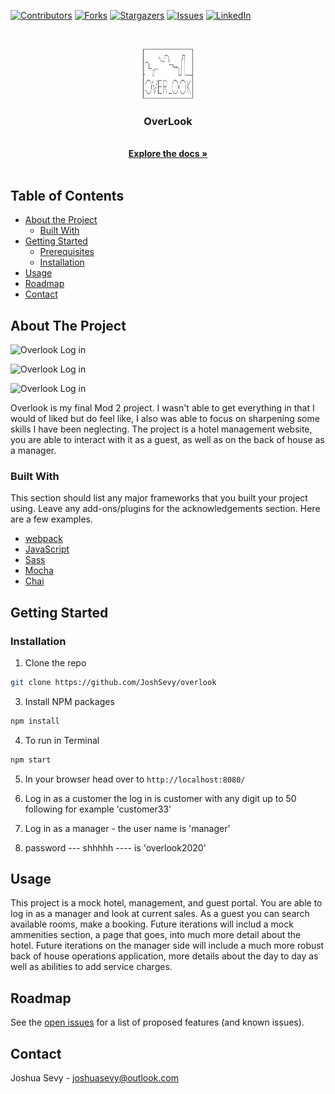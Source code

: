 [![Contributors][contributors-shield]][contributors-url]
[![Forks][forks-shield]][forks-url]
[![Stargazers][stars-shield]][stars-url]
[![Issues][issues-shield]][issues-url]
[![LinkedIn][linkedin-shield]][linkedin-url]

<br />
<p align="center">
  <a href="https://github.com/JoshSevy/overlook">
    <img src="./src/images/overlook.png" alt="Logo" width="80" height="80">
  </a>

  <h3 align="center">OverLook</h3>

  <p align="center">
    <br />
    <a href="https://github.com/JoshSevy/overlook"><strong>Explore the docs »</strong></a>
    <br />
    <br />
  </p>
</p>

## Table of Contents

* [About the Project](#about-the-project)
  * [Built With](#built-with)
* [Getting Started](#getting-started)
  * [Prerequisites](#prerequisites)
  * [Installation](#installation)
* [Usage](#usage)
* [Roadmap](#roadmap)
* [Contact](#contact)


<!-- ABOUT THE PROJECT -->
## About The Project

![Overlook Log in](https://media.giphy.com/media/RGjHjyzna7s9mMD9sc/giphy.gif)

![Overlook Log in](https://media.giphy.com/media/eMVCndubQb0JeRHX4k/giphy.gif)

![Overlook Log in](https://media.giphy.com/media/UpJzJibuf80c8f39Ii/giphy.gif)

Overlook is my final Mod 2 project. I wasn't able to get everything in that I would of liked but do feel like, I also was able to focus on sharpening some skills I have been neglecting. The project is a hotel management website, you are able to interact with it as a guest, as well as on the back of house as a manager. 

### Built With
This section should list any major frameworks that you built your project using. Leave any add-ons/plugins for the acknowledgements section. Here are a few examples.
* [webpack](https://webpack.js.org/api/)
* [JavaScript](https://www.javascript.com/)
* [Sass](https://sass-lang.com)
* [Mocha](https://mochajs.org/)
* [Chai](https://www.chaijs.com/)

## Getting Started

### Installation


1. Clone the repo
```sh
git clone https://github.com/JoshSevy/overlook
```
3. Install NPM packages
```sh
npm install
```
4. To run in Terminal
```sh
npm start
```
5. In your browser head over to `http://localhost:8080/`

6. Log in as a customer the log in is customer with any digit up to 50 following
for example 'customer33'

7. Log in as a manager - the user name is 'manager'

8. password --- shhhhh ----  is 'overlook2020'

<!-- USAGE EXAMPLES -->
## Usage

This project is a mock hotel, management, and guest portal. You are able to log in as a manager and look at current sales. As a guest you can search available rooms, make a booking. Future iterations will includ a mock ammenities section, a page that goes, into much more detail about the hotel. Future iterations on the manager side will include a much more robust back of house operations application, more details about the day to day as well as abilities to add service charges.

<!-- ROADMAP -->
## Roadmap

See the [open issues](https://github.com/JoshSevy/overlook/issues) for a list of proposed features (and known issues).



<!-- CONTACT -->
## Contact

Joshua Sevy - joshuasevy@outlook.com


<!-- MARKDOWN LINKS & IMAGES -->
<!-- https://www.markdownguide.org/basic-syntax/#reference-style-links -->
[contributors-shield]: https://img.shields.io/github/contributors/JoshSevy/overlook.svg?style=flat-square
[contributors-url]: https://github.com/jordy1611/whats-cookin-JS-JS-KS/graphs/contributors
[forks-shield]: https://img.shields.io/github/forks/jordy1611/whats-cookin-JS-JS-KS.svg?style=flat-square
[forks-url]: https://github.com/jordy1611/whats-cookin-JS-JS-KS/network/members
[stars-shield]: https://img.shields.io/github/stars/JoshSevy/overlook.svg?style=flat-square
[stars-url]: https://github.com/JoshSevy/overlook/stargazers
[issues-shield]: https://img.shields.io/github/issues/JoshSevy/overlook.svg?style=flat-square
[issues-url]: https://github.com/JoshSevy/overlook/issues
[license-shield]: https://img.shields.io/github/license/JoshSevy/overlook.svg?style=flat-square
[license-url]: https://github.com/JoshSevy/overlook/blob/master/LICENSE.txt
[linkedin-shield]: https://img.shields.io/badge/-LinkedIn-black.svg?style=flat-square&logo=linkedin&colorB=555
[linkedin-url]: https://linkedin.com/in/joshua-sevy/

